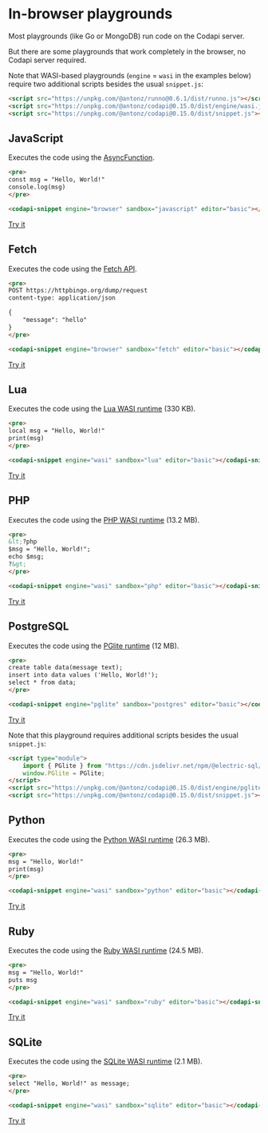 # In-browser playgrounds

Most playgrounds (like Go or MongoDB) run code on the Codapi server.

But there are some playgrounds that work completely in the browser, no Codapi server required.

Note that WASI-based playgrounds (`engine` = `wasi` in the examples below) require two additional scripts besides the usual `snippet.js`:

```html
<script src="https://unpkg.com/@antonz/runno@0.6.1/dist/runno.js"></script>
<script src="https://unpkg.com/@antonz/codapi@0.15.0/dist/engine/wasi.js"></script>
<script src="https://unpkg.com/@antonz/codapi@0.15.0/dist/snippet.js"></script>
```

## JavaScript

Executes the code using the [AsyncFunction](https://developer.mozilla.org/en-US/docs/Web/JavaScript/Reference/Global_Objects/AsyncFunction).

```html
<pre>
const msg = "Hello, World!"
console.log(msg)
</pre>

<codapi-snippet engine="browser" sandbox="javascript" editor="basic"></codapi-snippet>
```

[Try it](https://codapi.org/javascript/)

## Fetch

Executes the code using the [Fetch API](https://developer.mozilla.org/en-US/docs/Web/API/Fetch_API).

```html
<pre>
POST https://httpbingo.org/dump/request
content-type: application/json

{
    "message": "hello"
}
</pre>

<codapi-snippet engine="browser" sandbox="fetch" editor="basic"></codapi-snippet>
```

[Try it](https://codapi.org/fetch/)

## Lua

Executes the code using the [Lua WASI runtime](https://github.com/nalgeon/lua-wasi) (330 KB).

```html
<pre>
local msg = "Hello, World!"
print(msg)
</pre>

<codapi-snippet engine="wasi" sandbox="lua" editor="basic"></codapi-snippet>
```

[Try it](https://codapi.org/lua-wasi/)

## PHP

Executes the code using the [PHP WASI runtime](https://github.com/nalgeon/php-wasi) (13.2 MB).

```html
<pre>
&lt;?php
$msg = "Hello, World!";
echo $msg;
?&gt;
</pre>

<codapi-snippet engine="wasi" sandbox="php" editor="basic"></codapi-snippet>
```

[Try it](https://codapi.org/php-wasi/)

## PostgreSQL

Executes the code using the [PGlite runtime](https://github.com/electric-sql/pglite) (12 MB).

```html
<pre>
create table data(message text);
insert into data values ('Hello, World!');
select * from data;
</pre>

<codapi-snippet engine="pglite" sandbox="postgres" editor="basic"></codapi-snippet>
```

[Try it](https://codapi.org/postgres-pglite/)

Note that this playground requires additional scripts besides the usual `snippet.js`:

```html
<script type="module">
    import { PGlite } from "https://cdn.jsdelivr.net/npm/@electric-sql/pglite/dist/index.js";
    window.PGlite = PGlite;
</script>
<script src="https://unpkg.com/@antonz/codapi@0.15.0/dist/engine/pglite.js"></script>
<script src="https://unpkg.com/@antonz/codapi@0.15.0/dist/snippet.js"></script>
```

## Python

Executes the code using the [Python WASI runtime](https://github.com/nalgeon/python-wasi) (26.3 MB).

```html
<pre>
msg = "Hello, World!"
print(msg)
</pre>

<codapi-snippet engine="wasi" sandbox="python" editor="basic"></codapi-snippet>
```

[Try it](https://codapi.org/python-wasi/)

## Ruby

Executes the code using the [Ruby WASI runtime](https://github.com/nalgeon/ruby-wasi) (24.5 MB).

```html
<pre>
msg = "Hello, World!"
puts msg
</pre>

<codapi-snippet engine="wasi" sandbox="ruby" editor="basic"></codapi-snippet>
```

[Try it](https://codapi.org/ruby-wasi/)

## SQLite

Executes the code using the [SQLite WASI runtime](https://github.com/nalgeon/sqlite-wasi) (2.1 MB).

```html
<pre>
select "Hello, World!" as message;
</pre>

<codapi-snippet engine="wasi" sandbox="sqlite" editor="basic"></codapi-snippet>
```

[Try it](https://codapi.org/sqlite-wasi/)
